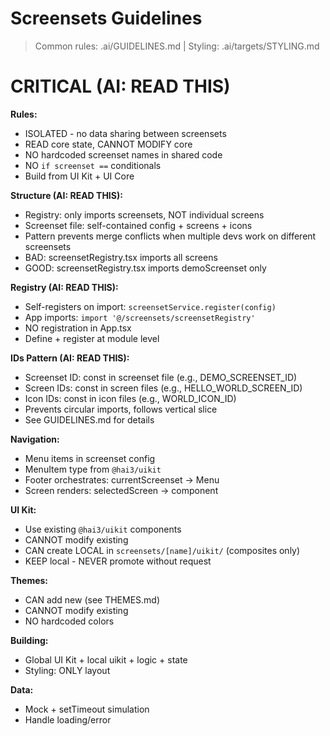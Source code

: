 # Screensets Guidelines

> Common rules: .ai/GUIDELINES.md | Styling: .ai/targets/STYLING.md

# CRITICAL (AI: READ THIS)

**Rules:**
- ISOLATED - no data sharing between screensets
- READ core state, CANNOT MODIFY core
- NO hardcoded screenset names in shared code
- NO `if screenset ==` conditionals
- Build from UI Kit + UI Core

**Structure (AI: READ THIS):**
- Registry: only imports screensets, NOT individual screens
- Screenset file: self-contained config + screens + icons
- Pattern prevents merge conflicts when multiple devs work on different screensets
- BAD: screensetRegistry.tsx imports all screens
- GOOD: screensetRegistry.tsx imports demoScreenset only

**Registry (AI: READ THIS):**
- Self-registers on import: `screensetService.register(config)`
- App imports: `import '@/screensets/screensetRegistry'`
- NO registration in App.tsx
- Define + register at module level

**IDs Pattern (AI: READ THIS):**
- Screenset ID: const in screenset file (e.g., DEMO_SCREENSET_ID)
- Screen IDs: const in screen files (e.g., HELLO_WORLD_SCREEN_ID)
- Icon IDs: const in icon files (e.g., WORLD_ICON_ID)
- Prevents circular imports, follows vertical slice
- See GUIDELINES.md for details

**Navigation:**
- Menu items in screenset config
- MenuItem type from `@hai3/uikit`
- Footer orchestrates: currentScreenset -> Menu
- Screen renders: selectedScreen -> component

**UI Kit:**
- Use existing `@hai3/uikit` components
- CANNOT modify existing
- CAN create LOCAL in `screensets/[name]/uikit/` (composites only)
- KEEP local - NEVER promote without request

**Themes:**
- CAN add new (see THEMES.md)
- CANNOT modify existing
- NO hardcoded colors

**Building:**
- Global UI Kit + local uikit + logic + state
- Styling: ONLY layout

**Data:**
- Mock + setTimeout simulation
- Handle loading/error
